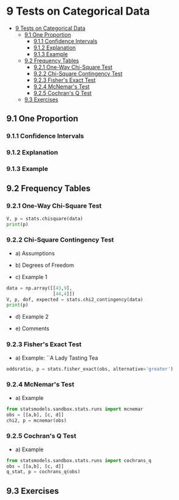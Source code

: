 
# 9 Tests on Categorical Data
<!-- toc orderedList:0 depthFrom:1 depthTo:6 -->

* [9 Tests on Categorical Data](#9-tests-on-categorical-data)
  * [9.1 One Proportion](#91-one-proportion)
    * [9.1.1 Confidence Intervals](#911-confidence-intervals)
    * [9.1.2 Explanation](#912-explanation)
    * [9.1.3 Example](#913-example)
  * [9.2 Frequency Tables](#92-frequency-tables)
    * [9.2.1 One-Way Chi-Square Test](#921-one-way-chi-square-test)
    * [9.2.2 Chi-Square Contingency Test](#922-chi-square-contingency-test)
    * [9.2.3 Fisher's Exact Test](#923-fishers-exact-test)
    * [9.2.4 McNemar's Test](#924-mcnemars-test)
    * [9.2.5 Cochran's Q Test](#925-cochrans-q-test)
  * [9.3 Exercises](#93-exercises)

<!-- tocstop -->


## 9.1 One Proportion

### 9.1.1 Confidence Intervals

### 9.1.2 Explanation

### 9.1.3 Example

## 9.2 Frequency Tables

### 9.2.1 One-Way Chi-Square Test


```python
V, p = stats.chisquare(data)
print(p)
```

### 9.2.2 Chi-Square Contingency Test

* a) Assumptions

* b) Degrees of Freedom

* c) Example 1


```python
data = np.array([[43,9],
                 [44,4]])
V, p, dof, expected = stats.chi2_contingency(data)
print(p)
```

* d) Example 2

* e) Comments

### 9.2.3 Fisher's Exact Test

* a) Example: ``A Lady Tasting Tea


```python
oddsratio, p = stats.fisher_exact(obs, alternative='greater')
```

### 9.2.4 McNemar's Test

* a) Example


```python
from statsmodels.sandbox.stats.runs import mcnemar
obs = [[a,b], [c, d]]
chi2, p = mcnemar(obs)
```

### 9.2.5 Cochran's Q Test

* a) Example


```python
from statsmodels.sandbox.stats.runs import cochrans_q
obs = [[a,b], [c, d]]
q_stat, p = cochrans_q(obs)
```

## 9.3 Exercises


```python

```
